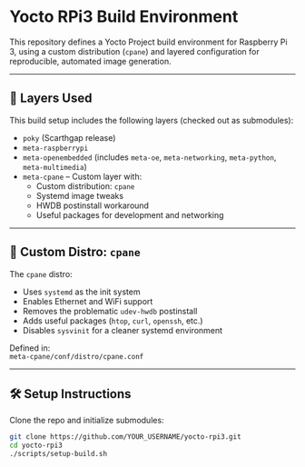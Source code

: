 # Yocto RPi3 Build Environment

This repository defines a Yocto Project build environment for Raspberry Pi 3, using a custom distribution (`cpane`) and layered configuration for reproducible, automated image generation.

---

## 🧱 Layers Used

This build setup includes the following layers (checked out as submodules):

- `poky` (Scarthgap release)
- `meta-raspberrypi`
- `meta-openembedded` (includes `meta-oe`, `meta-networking`, `meta-python`, `meta-multimedia`)
- `meta-cpane` – Custom layer with:
  - Custom distribution: `cpane`
  - Systemd image tweaks
  - HWDB postinstall workaround
  - Useful packages for development and networking

---

## 🐧 Custom Distro: `cpane`

The `cpane` distro:
- Uses `systemd` as the init system
- Enables Ethernet and WiFi support
- Removes the problematic `udev-hwdb` postinstall
- Adds useful packages (`htop`, `curl`, `openssh`, etc.)
- Disables `sysvinit` for a cleaner systemd environment

Defined in:  
`meta-cpane/conf/distro/cpane.conf`

---

## 🛠️ Setup Instructions

Clone the repo and initialize submodules:

```bash
git clone https://github.com/YOUR_USERNAME/yocto-rpi3.git
cd yocto-rpi3
./scripts/setup-build.sh

